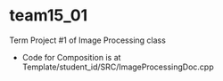 # team15_01
Term Project #1 of Image Processing class

* Code for Composition is at Template/student_id/SRC/ImageProcessingDoc.cpp
